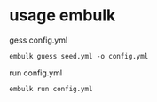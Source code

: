 # usage embulk

gess config.yml
```
embulk guess seed.yml -o config.yml
```

run config.yml
```
embulk run config.yml
```

